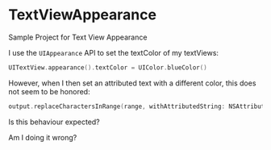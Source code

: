 # TextViewAppearance
Sample Project for Text View Appearance

I use the `UIAppearance` API to set the textColor of my textViews:
```swift
UITextView.appearance().textColor = UIColor.blueColor()
```
However, when I then set an attributed text with a different color, this does not seem to be honored:
```swift
output.replaceCharactersInRange(range, withAttributedString: NSAttributedString(string:red, attributes:[NSForegroundColorAttributeName : UIColor.redColor()]))
```
Is this behaviour expected?

Am I doing it wrong?
